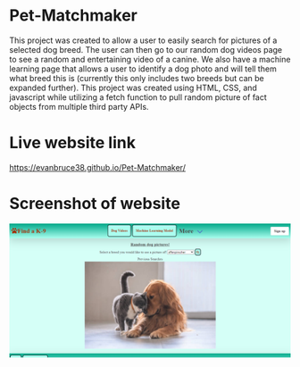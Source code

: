 # Pet-Matchmaker
This project was created to allow a user to easily search for pictures of a selected dog breed. The user can then go to our random dog videos page to see a random and entertaining video of a canine. We also have a machine learning page that allows a user to identify a dog photo and will tell them what breed this is (currently this only includes two breeds but can be expanded further). This project was created using HTML, CSS, and javascript while utilizing a fetch function to pull random picture of fact objects from multiple third party APIs.



# Live website link
https://evanbruce38.github.io/Pet-Matchmaker/


# Screenshot of website
![screenshot](./images/Screenshot%202022-07-28%20170112.png)